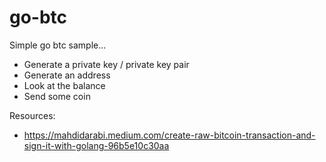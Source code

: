 # go-btc

Simple go btc sample...

* Generate a private key / private key pair
* Generate an address
* Look at the balance
* Send some coin

Resources:

* https://mahdidarabi.medium.com/create-raw-bitcoin-transaction-and-sign-it-with-golang-96b5e10c30aa

